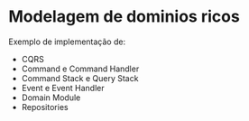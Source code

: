 # Modelagem de dominios ricos
Exemplo de implementação de:

- CQRS
- Command e Command Handler
- Command Stack e Query Stack
- Event e Event Handler
- Domain Module
- Repositories 
